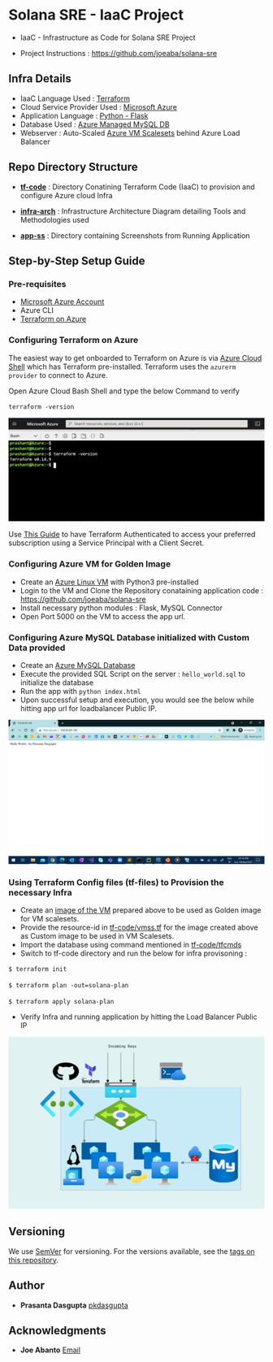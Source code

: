 # Solana SRE - IaaC Project

* IaaC - Infrastructure as Code for Solana SRE Project 

* Project Instructions : https://github.com/joeaba/solana-sre


## Infra Details

* IaaC Language Used : [Terraform](https://www.terraform.io/)
* Cloud Service Provider Used : [Microsoft Azure](https://azure.microsoft.com/en-in/)
* Application Language : [Python - Flask](https://www.fullstackpython.com/flask.html)
* Database Used : [Azure Managed MySQL DB](https://azure.microsoft.com/en-in/services/mysql/)
* Webserver : Auto-Scaled [Azure VM Scalesets](https://docs.microsoft.com/en-us/azure/virtual-machine-scale-sets/overview) behind Azure Load Balancer

## Repo Directory Structure

* [**tf-code**](https://github.com/pkdasgupta/solanasre-proj/tree/main/tf-code) : Directory Conatining Terraform Code (IaaC) to provision and configure Azure cloud Infra

* [**infra-arch**](https://github.com/pkdasgupta/solanasre-proj/tree/main/infra-arch) : Infrastructure Architecture Diagram detailing Tools and Methodologies used

* [**app-ss**](https://github.com/pkdasgupta/solanasre-proj/tree/main/app-ss) : Directory containing Screenshots from Running Application


## Step-by-Step Setup Guide

### Pre-requisites

* [Microsoft Azure Account](https://azure.microsoft.com/en-in/free/)
* Azure CLI
* [Terraform on Azure](https://docs.microsoft.com/en-us/azure/developer/terraform/)

### Configuring Terraform on Azure

The easiest way to get onboarded to Terraform on Azure is via [Azure Cloud Shell](https://shell.azure.com/) which has Terraform pre-installed. Terraform uses the ```azurerm provider``` to connect to Azure.

Open Azure Cloud Bash Shell and type the below Command to verify

```
terraform -version
```

![tfconsole](https://github.com/pkdasgupta/solanasre-proj/blob/main/app-ss/tfonconsole.jpg?raw=true)

Use [This Guide](https://registry.terraform.io/providers/hashicorp/azurerm/latest/docs/guides/service_principal_client_secret) to have Terraform Authenticated to access your preferred subscription using a Service Principal with a Client Secret.


### Configuring Azure VM for Golden Image

- Create an [Azure Linux VM](https://docs.microsoft.com/en-us/azure/virtual-machines/linux/quick-create-cli#create-virtual-machine) with Python3 pre-installed 
- Login to the VM and Clone the Repository conataining application code :  https://github.com/joeaba/solana-sre
- Install necessary python modules : Flask, MySQL Connector
- Open Port 5000 on the VM to access the app url.

### Configuring Azure MySQL Database initialized with Custom Data provided

- Create an [Azure MySQL Database](https://docs.microsoft.com/en-us/azure/mysql/quickstart-create-mysql-server-database-using-azure-cli)
- Execute the provided SQL Script on the server : ```hello_world.sql``` to initialize the database
- Run the app with ```python index.html```
- Upon successful setup and execution, you would see the below while hitting app url for loadbalancer Public IP.

![app-ss](https://github.com/pkdasgupta/solanasre-proj/blob/main/app-ss/app-ss.jpg)

### Using Terraform Config files (tf-files) to Provision the necessary Infra

- Create an [image of the VM](https://docs.microsoft.com/en-us/azure/virtual-machines/linux/tutorial-custom-images) prepared above to be used as Golden image for VM scalesets.
- Provide the resource-id in [tf-code/vmss.tf](https://github.com/pkdasgupta/solanasre-proj/blob/main/tf-code/vmss.tf) for the image created above as Custom image to be used in VM Scalesets.
- Import the database using command mentioned in [tf-code/tfcmds](https://github.com/pkdasgupta/solanasre-proj/blob/main/tf-code/tfcmds)
- Switch to tf-code directory and run the below for infra provisoning :

```
$ terraform init

$ terraform plan -out=solana-plan

$ terraform apply solana-plan
``` 

- Verify Infra and running application by hitting the Load Balancer Public IP

![infra-diag](https://github.com/pkdasgupta/solanasre-proj/blob/main/infra-arch/solana-sre-archdiag.JPG)

## Versioning

We use [SemVer](http://semver.org/) for versioning. For the versions available, see the [tags on this repository](https://github.com/pkdasgupta/solanasre-proj/tags).


## Author

* **Prasanta Dasgupta** [pkdasgupta](https://pkdasgupta.co.in/)

## Acknowledgments

* **Joe Abanto** [Email](mailto:joe@solana.com)


